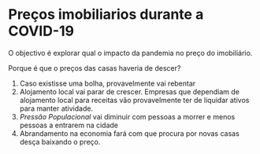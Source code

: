 # Preços imobiliarios durante a COVID-19

O objectivo é explorar qual o impacto da pandemia no preço do imobiliário.

Porque é que o preços das casas haveria de descer?

1. Caso existisse uma bolha, provavelmente vai rebentar
2. Alojamento local vai parar de crescer. Empresas que dependiam de
   alojamento local para receitas vão provavelmente ter de liquidar ativos para
   manter atividade.
3. *Pressão Populacional* vai diminuir com pessoas a morrer e menos pessoas a
   entrarem na cidade
4. Abrandamento na economia fará com que procura por novas casas desça baixando
   o preço.
   
